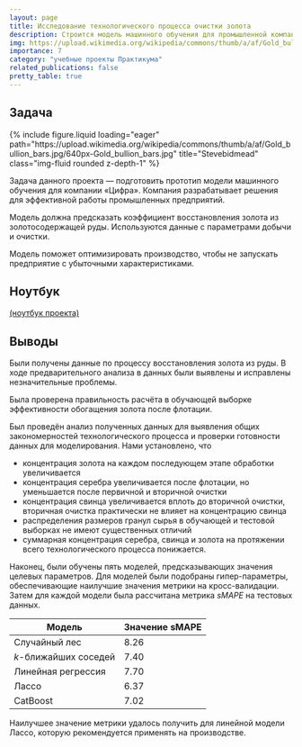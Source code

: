```yaml
---
layout: page
title: Исследование технологического процесса очистки золота
description: Строится модель машинного обучения для промышленной компании, разрабатывающая решения для эффективной работы промышленных предприятий. Модель должна предсказать коэффициент восстановления золота из золотосодержащей руды на основе данных с параметрами добычи и очистки. Модель поможет оптимизировать производство, чтобы не запускать предприятие с убыточными характеристиками.
img: https://upload.wikimedia.org/wikipedia/commons/thumb/a/af/Gold_bullion_bars.jpg/640px-Gold_bullion_bars.jpg
importance: 7
category: "учебные проекты Практикума"
related_publications: false
pretty_table: true
---
```


## Задача

<div class="row">
    <div class="col-sm mt-3 mt-md-0">
        {% include figure.liquid loading="eager" path="https://upload.wikimedia.org/wikipedia/commons/thumb/a/af/Gold_bullion_bars.jpg/640px-Gold_bullion_bars.jpg" title="Stevebidmead" class="img-fluid rounded z-depth-1" %}
    </div>
</div>

Задача данного проекта — подготовить прототип модели машинного обучения для компании «Цифра». Компания разрабатывает решения для эффективной работы промышленных предприятий.

Модель должна предсказать коэффициент восстановления золота из золотосодержащей руды. Используются данные с параметрами добычи и очистки. 

Модель поможет оптимизировать производство, чтобы не запускать предприятие с убыточными характеристиками.

## Ноутбук

[(ноутбук проекта)](https://github.com/onixlas/DS_portfolio/tree/main/ML_p9_gold/gold_rush.ipynb)

## Выводы

Были получены данные по процессу восстановления золота из руды. В ходе предварительного анализа в данных были выявлены и исправлены незначительные проблемы.

Была проверена правильность расчёта в обучающей выборке эффективности обогащения золота после флотации.

Был проведён анализ полученных данных для выявления общих закономерностей технологического процесса и проверки готовности данных для моделирования. Нами установлено, что

*   концентрация золота на каждом последующем этапе обработки увеличивается
*   концентрация серебра увеличивается после флотации, но уменьшается после первичной и вторичной очистки
*   концентрация свинца увеличивается вплоть до вторичной очистки, вторичная очистка практически не влияет на концентрацию свинца
*   распределения размеров гранул сырья в обучающей и тестовой выборках не имеют существенных отличий
*   суммарная концентрация серебра, свинца и золота на протяжении всего технологического процесса понижается.

Наконец, были обучены пять моделей, предсказывающих значения целевых параметров. Для моделей были подобраны гипер-параметры, обеспечивающие наилучшие значения метрики на кросс-валидации. Затем для каждой модели была рассчитана метрика _sMAPE_ на тестовых данных.

| Модель | Значение sMAPE |
| ----------- | ----------- |
| Случайный лес | 8.26 |
| $k$-ближайших соседей | 7.40 | 
| Линейная регрессия | 7.70 | 
| Лассо | 6.37 | 
| CatBoost | 7.02 | 

Наилучшее значение метрики удалось получить для линейной модели Лассо, которую рекомендуется применять на производстве.
